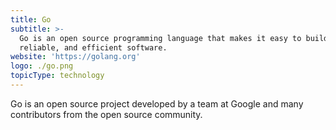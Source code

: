 ```yaml
---
title: Go
subtitle: >-
  Go is an open source programming language that makes it easy to build simple,
  reliable, and efficient software.
website: 'https://golang.org'
logo: ./go.png
topicType: technology
---
```


Go is an open source project developed by a team at Google and many contributors from the open source community.
